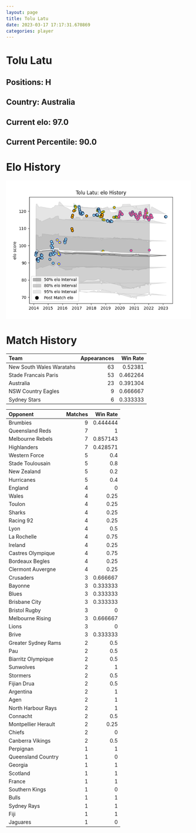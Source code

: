 ```yaml
---  
layout: page  
title: Tolu Latu  
date: 2023-03-17 17:17:31.670869  
categories: player  
---
```

# Tolu Latu

## Positions: H

## Country: Australia

## Current elo: 97.0

## Current Percentile: 90.0

# Elo History


![elo history](history_ToluLatu.png)
# Match History


| Team                     |   Appearances |   Win Rate |
|:-------------------------|--------------:|-----------:|
| New South Wales Waratahs |            63 |   0.52381  |
| Stade Francais Paris     |            53 |   0.462264 |
| Australia                |            23 |   0.391304 |
| NSW Country Eagles       |             9 |   0.666667 |
| Sydney Stars             |             6 |   0.333333 |

| Opponent            |   Matches |   Win Rate |
|:--------------------|----------:|-----------:|
| Brumbies            |         9 |   0.444444 |
| Queensland Reds     |         7 |   1        |
| Melbourne Rebels    |         7 |   0.857143 |
| Highlanders         |         7 |   0.428571 |
| Western Force       |         5 |   0.4      |
| Stade Toulousain    |         5 |   0.8      |
| New Zealand         |         5 |   0.2      |
| Hurricanes          |         5 |   0.4      |
| England             |         4 |   0        |
| Wales               |         4 |   0.25     |
| Toulon              |         4 |   0.25     |
| Sharks              |         4 |   0.25     |
| Racing 92           |         4 |   0.25     |
| Lyon                |         4 |   0.5      |
| La Rochelle         |         4 |   0.75     |
| Ireland             |         4 |   0.25     |
| Castres Olympique   |         4 |   0.75     |
| Bordeaux Begles     |         4 |   0.25     |
| Clermont Auvergne   |         4 |   0.25     |
| Crusaders           |         3 |   0.666667 |
| Bayonne             |         3 |   0.333333 |
| Blues               |         3 |   0.333333 |
| Brisbane City       |         3 |   0.333333 |
| Bristol Rugby       |         3 |   0        |
| Melbourne Rising    |         3 |   0.666667 |
| Lions               |         3 |   0        |
| Brive               |         3 |   0.333333 |
| Greater Sydney Rams |         2 |   0.5      |
| Pau                 |         2 |   0.5      |
| Biarritz Olympique  |         2 |   0.5      |
| Sunwolves           |         2 |   1        |
| Stormers            |         2 |   0.5      |
| Fijian Drua         |         2 |   0.5      |
| Argentina           |         2 |   1        |
| Agen                |         2 |   1        |
| North Harbour Rays  |         2 |   1        |
| Connacht            |         2 |   0.5      |
| Montpellier Herault |         2 |   0.25     |
| Chiefs              |         2 |   0        |
| Canberra Vikings    |         2 |   0.5      |
| Perpignan           |         1 |   1        |
| Queensland Country  |         1 |   0        |
| Georgia             |         1 |   1        |
| Scotland            |         1 |   1        |
| France              |         1 |   1        |
| Southern Kings      |         1 |   0        |
| Bulls               |         1 |   1        |
| Sydney Rays         |         1 |   1        |
| Fiji                |         1 |   1        |
| Jaguares            |         1 |   0        |